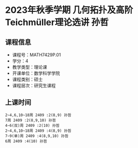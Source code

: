 # 2023年秋季学期 几何拓扑及高阶Teichmüller理论选讲 孙哲






## 课程信息

- 课程号：MATH7429P.01
- 学分：4
- 教学类型：理论课
- 开课单位：数学科学学院
- 课程类别：硕士
- 课程层次：研究生课程

## 上课时间

```
2~4,6,10~18周 2409 :2(8,9) 孙哲
7周 2409 :2(8,9,10) 孙哲
4~6(双)周 2409 :2(10) 孙哲
2~4,6,10~18周 2409 :4(8,9) 孙哲
7~9(单)周 2409 :4(8,9,10) 孙哲
6周 2409 :4(10) 孙哲
```

